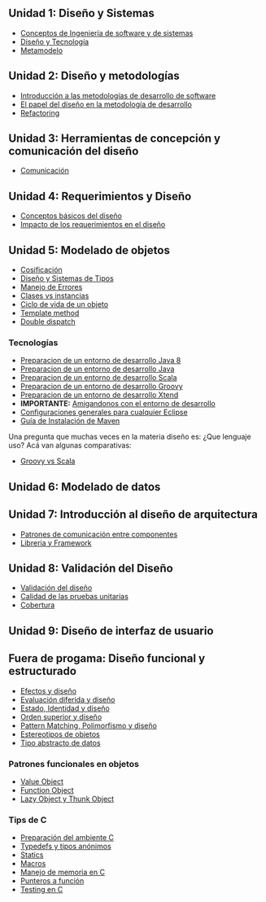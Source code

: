 Unidad 1: Diseño y Sistemas
---------------------------

-   [Conceptos de Ingeniería de software y de sistemas](conceptos-de-ingenieria-de-software-y-de-sistemas.html)
-   [Diseño y Tecnología](diseno-y-tecnologia.html)
-   [Metamodelo](metamodelo.html)

Unidad 2: Diseño y metodologías
-------------------------------

-   [Introducción a las metodologías de desarrollo de software](introduccion-a-las-metodologias-de-desarrollo-de-software.html)
-   [El papel del diseño en la metodología de desarrollo](el-papel-del-diseno-en-la-metodologia-de-desarrollo.html)
-   [Refactoring](refactoring.html)

Unidad 3: Herramientas de concepción y comunicación del diseño
--------------------------------------------------------------

-   [Comunicación](comunicacion.html)

Unidad 4: Requerimientos y Diseño
---------------------------------

-   [Conceptos básicos del diseño](conceptos-basicos-del-diseno.html)
-   [Impacto de los requerimientos en el diseño](impacto-de-los-requerimientos-en-el-diseno.html)

Unidad 5: Modelado de objetos
-----------------------------

-   [Cosificación](cosificacion.html)
-   [Diseño y Sistemas de Tipos](diseno-y-sistemas-de-tipos.html)
-   [Manejo de Errores](manejo-de-errores.html)
-   [Clases vs instancias](clases-vs-instancias.html)
-   [Ciclo de vida de un objeto](ciclo-de-vida-de-un-objeto.html)
-   [Template method](template-method.html)
-   [Double dispatch](double-dispatch.html)

### Tecnologías

-   [Preparacion de un entorno de desarrollo Java 8](preparacion-de-un-entorno-de-desarrollo-java-8.html)
-   [Preparacion de un entorno de desarrollo Java](preparacion-de-un-entorno-de-desarrollo-java.html)
-   [Preparacion de un entorno de desarrollo Scala](preparacion-de-un-entorno-de-desarrollo-scala.html)
-   [Preparacion de un entorno de desarrollo Groovy](preparacion-de-un-entorno-de-desarrollo-groovy.html)
-   [Preparacion de un entorno de desarrollo Xtend](preparacion-de-un-entorno-de-desarrollo-xtend.html)
-   **IMPORTANTE:** [Amigandonos con el entorno de desarrollo](amigandonos-con-el-entorno-de-desarrollo.html)
-   [Configuraciones generales para cualquier Eclipse](configuraciones-generales-para-cualquier-eclipse.html)
-   [Guía de Instalación de Maven](guia-de-instalacion-de-maven.html)

Una pregunta que muchas veces en la materia diseño es: ¿Que lenguaje uso? Acá van algunas comparativas:

-   [Groovy vs Scala](groovy-vs-scala.html)

Unidad 6: Modelado de datos
---------------------------

Unidad 7: Introducción al diseño de arquitectura
------------------------------------------------

-   [Patrones de comunicación entre componentes](patrones-de-comunicacion-entre-componentes.html)
-   [Libreria y Framework](libreria-y-framework.html)

Unidad 8: Validación del Diseño
-------------------------------

-   [Validación del diseño](validacion-del-diseno.html)
-   [Calidad de las pruebas unitarias](calidad-de-las-pruebas-unitarias.html)
-   [Cobertura](cobertura.html)

Unidad 9: Diseño de interfaz de usuario
---------------------------------------

Fuera de progama: Diseño funcional y estructurado
-------------------------------------------------

-   [Efectos y diseño](efectos-y-diseno.html)
-   [Evaluación diferida y diseño](evaluacion-diferida-y-diseno.html)
-   [Estado, Identidad y diseño](estado--identidad-y-diseno.html)
-   [Orden superior y diseño](orden-superior-y-diseno.html)
-   [Pattern Matching, Polimorfismo y diseño](pattern-matching--polimorfismo-y-diseno.html)
-   [Estereotipos de objetos](estereotipos-de-objetos.html)
-   [Tipo abstracto de datos](tipo-abstracto-de-datos.html)

### Patrones funcionales en objetos

-   [Value Object](value-object.html)
-   [Function Object](function-object.html)
-   [Lazy Object y Thunk Object](lazy-object-y-thunk-object.html)

### Tips de C

-   [Preparación del ambiente C](preparacion-del-ambiente-c.html)
-   [Typedefs y tipos anónimos](typedefs-y-tipos-anonimos.html)
-   [Statics](statics.html)
-   [Macros](macros.html)
-   [Manejo de memoria en C](manejo-de-memoria-en-c.html)
-   [Punteros a función](punteros-a-funcion.html)
-   [Testing en C](testing-en-c.html)

